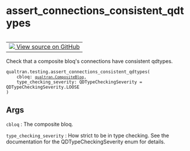 # assert_connections_consistent_qdtypes


<table class="tfo-notebook-buttons tfo-api nocontent" align="left">
<td>
  <a target="_blank" href="https://github.com/quantumlib/Qualtran/blob/main/qualtran/testing.py#L140-L157">
    <img src="https://www.tensorflow.org/images/GitHub-Mark-32px.png" />
    View source on GitHub
  </a>
</td>
</table>



Check that a composite bloq's connections have consistent qdtypes.


<pre class="devsite-click-to-copy prettyprint lang-py tfo-signature-link">
<code>qualtran.testing.assert_connections_consistent_qdtypes(
    cbloq: <a href="../../qualtran/CompositeBloq.html"><code>qualtran.CompositeBloq</code></a>,
    type_checking_severity: QDTypeCheckingSeverity = QDTypeCheckingSeverity.LOOSE
)
</code></pre>



<!-- Placeholder for "Used in" -->


<h2 class="add-link">Args</h2>

`cbloq`<a id="cbloq"></a>
: The composite bloq.

`type_checking_severity`<a id="type_checking_severity"></a>
: How strict to be in type checking. See the documentation
  for the QDTypeCheckingSeverity enum for details.


